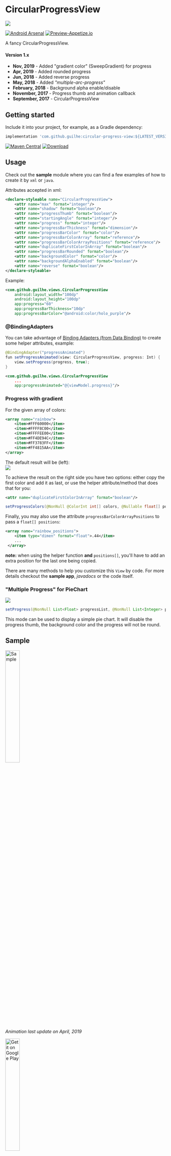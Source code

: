 # CircularProgressView
<img src="https://raw.githubusercontent.com/Guilhe/android-circular-progress-view/master/.imgs/banner.png" />

[![Android Arsenal](https://img.shields.io/badge/Android%20Arsenal-CircularProgressView-brightgreen.svg?style=flat)](https://android-arsenal.com/details/1/6152) [![Preview-Appetize.io](https://img.shields.io/badge/Preview-Appetize.io-brightgreen.svg?style=flat.svg)](https://appetize.io/app/jeftbchvbfuafwpeaf00fba8bm)

A fancy CircularProgressView.

#### Version 1.x
- **Nov, 2019**       - Added "gradient color" (SweepGradient) for progress
- **Apr, 2019**       - Added rounded progress
- **Jun, 2018**       - Added reverse progress
- **May, 2018**       - Added _"multiple-arc-progress"_
- **February, 2018**  - Background alpha enable/disable
- **November, 2017**  - Progress thumb and animation callback
- **September, 2017** - CircularProgressView


## Getting started
Include it into your project, for example, as a Gradle dependency:

```groovy
implementation 'com.github.guilhe:circular-progress-view:${LATEST_VERSION}'
```
 [![Maven Central](https://img.shields.io/maven-central/v/com.github.guilhe/circular-progress-view.svg)](https://search.maven.org/search?q=g:com.github.guilhe%20AND%20circular-progress-view) [![Download](https://api.bintray.com/packages/gdelgado/android/circular-progress-view/images/download.svg)](https://bintray.com/gdelgado/android/circular-progress-view/_latestVersion)  

## Usage
Check out the __sample__ module where you can find a few examples of how to create it by `xml` or `java`.

Attributes accepted in xml:
```xml
<declare-styleable name="CircularProgressView">
    <attr name="max" format="integer"/>
    <attr name="shadow" format="boolean"/>
    <attr name="progressThumb" format="boolean"/>
    <attr name="startingAngle" format="integer"/>
    <attr name="progress" format="integer"/>
    <attr name="progressBarThickness" format="dimension"/>
    <attr name="progressBarColor" format="color"/>
    <attr name="progressBarColorArray" format="reference"/>    
    <attr name="progressBarColorArrayPositions" format="reference"/>
    <attr name="duplicateFirstColorInArray" format="boolean"/>
    <attr name="progressBarRounded" format="boolean"/>
    <attr name="backgroundColor" format="color"/>
    <attr name="backgroundAlphaEnabled" format="boolean"/>
    <attr name="reverse" format="boolean"/>
</declare-styleable>
```
Example:
```xml
<com.github.guilhe.views.CircularProgressView
    android:layout_width="100dp"
    android:layout_height="100dp"
    app:progress="60"
    app:progressBarThickness="10dp"
    app:progressBarColor="@android:color/holo_purple"/>
 ```

### @BindingAdapters
You can take advantage of [Binding Adapters (from Data Binding)](https://developer.android.com/topic/libraries/data-binding/binding-adapters#kotlin) to create some helper attributes, example:  
```java
@BindingAdapter("progressAnimated")
fun setProgressAnimated(view: CircularProgressView, progress: Int) {
    view.setProgress(progress, true);
}
```  
```xml
<com.github.guilhe.views.CircularProgressView
    ...
    app:progressAnimated="@{viewModel.progress}"/>
``` 

### Progress with gradient
For the given array of colors:
```xml
<array name="rainbow">
    <item>#FFF60000</item>
    <item>#FFFF8C00</item>
    <item>#FFFFEE00</item>
    <item>#FF4DE94C</item>
    <item>#FF3783FF</item>
    <item>#FF4815AA</item>
</array>
```
The default result will be (left):  
<img src="https://raw.githubusercontent.com/Guilhe/android-circular-progress-view/master/.imgs/rainbow.png" />

To achieve the result on the right side you have two options: either copy the first color and add it as last, or use the helper attribute/method that does that for you:
```xml
<attr name="duplicateFirstColorInArray" format="boolean"/>
```  
```java
setProgressColors(@NonNull @ColorInt int[] colors, @Nullable float[] positions, boolean duplicateFirst)
```  
Finally, you may also use the attribute `progressBarColorArrayPositions` to pass a `float[] positions`:
```xml
<array name="rainbow_positions">
    <item type="dimen" format="float">.44</item>
    ...
 </array>
```
 __note:__ when using the helper function __and__ `positions[]`, you'll have to add an extra position for the last one being copied.

There are many methods to help you customize this `View` by code. For more details checkout the __sample app__, _javadocs_ or the code itself.

### "Multiple Progress" for PieChart
<img src="https://raw.githubusercontent.com/Guilhe/android-circular-progress-view/master/.imgs/piechart.png" />

```java
setProgress(@NonNull List<Float> progressList, @NonNull List<Integer> progressColorList)
```
This mode can be used to display a simple pie chart. It will disable the progress thumb, the background color and the progress will not be round.  


## Sample
<img src="https://raw.githubusercontent.com/Guilhe/android-circular-progress-view/master/.imgs/sample.gif"  alt="Sample" width="30%"/>

_Animation last update on April, 2019_

<a href='https://play.google.com/store/apps/details?id=com.github.guilhe.cicularprogressview.sample&pcampaignid=MKT-Other-global-all-co-prtnr-py-PartBadge-Mar2515-1'><img width="30%" alt='Get it on Google Play' src='https://play.google.com/intl/en_us/badges/images/generic/en_badge_web_generic.png'/></a>

## Binaries
Binaries and dependency information for Gradle, Maven, Ivy and others can be found [here](https://search.maven.org/artifact/com.github.guilhe/circular-progress-view).

<a href='https://bintray.com/gdelgado/android/circular-progress-view?source=watch' alt='Get automatic notifications about new "circular-progress-view" versions'><img src='https://www.bintray.com/docs/images/bintray_badge_bw.png'></a>

## Dependencies
- [com.android.support:support-annotations](https://developer.android.com/topic/libraries/support-library/packages.html#annotations)

## Bugs and Feedback
For bugs, questions and discussions please use the [Github Issues](https://github.com/GuilhE/android-circular-progress-view/issues).

 
## LICENSE
Copyright (c) 2017-present, GuilhE.

Licensed under the Apache License, Version 2.0 (the "License");
you may not use this file except in compliance with the License.
You may obtain a copy of the License at

<http://www.apache.org/licenses/LICENSE-2.0>

Unless required by applicable law or agreed to in writing, software
distributed under the License is distributed on an "AS IS" BASIS,
WITHOUT WARRANTIES OR CONDITIONS OF ANY KIND, either express or implied.
See the License for the specific language governing permissions and
limitations under the License.
